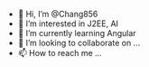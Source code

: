- 👋 Hi, I’m @Chang856
- 👀 I’m interested in J2EE, AI
- 🌱 I’m currently learning Angular
- 💞️ I’m looking to collaborate on ...
- 📫 How to reach me ...

<!---
Chang856/Chang856 is a ✨ special ✨ repository because its `README.md` (this file) appears on your GitHub profile.
You can click the Preview link to take a look at your changes.
--->
